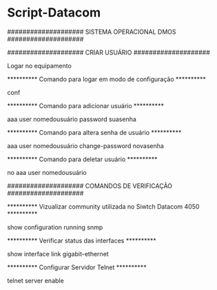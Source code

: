 # Script-Datacom

#################### SISTEMA OPERACIONAL DMOS ####################

#################### CRIAR USUÁRIO ####################

Logar no equipamento

********** Comando para logar em modo de configuração **********

conf

********** Comando para adicionar usuário **********

aaa user nomedousuário password suasenha

********** Comando para altera senha de usuário **********

aaa user nomedousuário change-password novasenha

********** Comando para deletar usuário **********

no aaa user nomedousuário 

#################### COMANDOS DE VERIFICAÇÃO ####################

********** Vizualizar community utilizada no Siwtch Datacom 4050 **********

show configuration running snmp

********** Verificar status das interfaces **********

show interface link gigabit-ethernet

********** Configurar Servidor Telnet **********

telnet server enable







